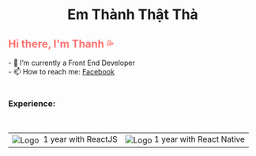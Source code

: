 
<h1 align="center">Em Thành Thật Thà</h1>
<link rel="stylesheet" href="style.css">
<h2 style="color: rgb(255, 113, 113);">Hi there, I'm Thanh 💦</h2>
- 🤔 I’m currently a Front End Developer<br>
- 📫 How to reach me: <a href="https://fb.me/thanh.dz.az" target="_blank"> Facebook</a> <br>
<br/>

<h3>Experience:</h3>
<br/>
<table>
    <tr>
        <td span="1">
          <img class='react' src="https://download.logo.wine/logo/React_(web_framework)/React_(web_framework)-Logo.wine.png" alt="Logo" align="center"></img>&nbsp; 1 year with ReactJS
        </td>
         <td span="1">
          <img class='react-native' src="https://download.logo.wine/logo/React_(web_framework)/React_(web_framework)-Logo.wine.png" alt="Logo" align="center"></img>  1 year with React Native
        </td>
    </tr>
</table>


<!--
**thanhdzaz/thanhdzaz** is a ✨ _special_ ✨ repository because its `README.md` (this file) appears on your GitHub profile.

Here are some ideas to get you started:

- 🔭 I’m currently working on ...
- 🌱 I’m currently learning ...
- 👯 I’m looking to collaborate on ...
- 🤔 I’m looking for help with ...
- 💬 Ask me about ...
- 📫 How to reach me: ...
- 😄 Pronouns: ...
- ⚡ Fun fact: ...
-->
